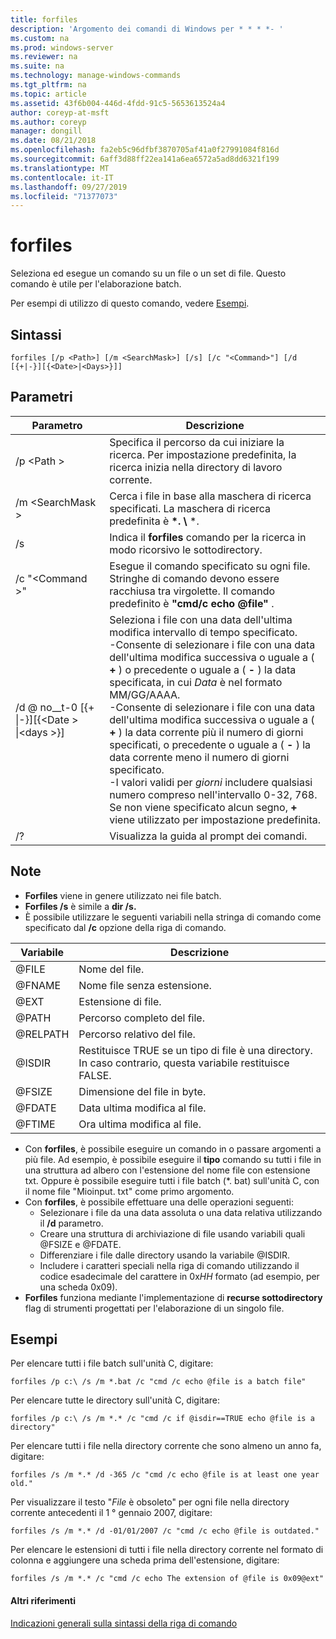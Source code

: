 ```yaml
---
title: forfiles
description: 'Argomento dei comandi di Windows per * * * *- '
ms.custom: na
ms.prod: windows-server
ms.reviewer: na
ms.suite: na
ms.technology: manage-windows-commands
ms.tgt_pltfrm: na
ms.topic: article
ms.assetid: 43f6b004-446d-4fdd-91c5-5653613524a4
author: coreyp-at-msft
ms.author: coreyp
manager: dongill
ms.date: 08/21/2018
ms.openlocfilehash: fa2eb5c96dfbf3870705af41a0f27991084f816d
ms.sourcegitcommit: 6aff3d88ff22ea141a6ea6572a5ad8dd6321f199
ms.translationtype: MT
ms.contentlocale: it-IT
ms.lasthandoff: 09/27/2019
ms.locfileid: "71377073"
---
```

# <a name="forfiles"></a>forfiles



Seleziona ed esegue un comando su un file o un set di file. Questo comando è utile per l'elaborazione batch.

Per esempi di utilizzo di questo comando, vedere [Esempi](#BKMK_examples).

## <a name="syntax"></a>Sintassi

```
forfiles [/p <Path>] [/m <SearchMask>] [/s] [/c "<Command>"] [/d [{+|-}][{<Date>|<Days>}]]
```


## <a name="parameters"></a>Parametri

|                     Parametro                      |                                                                                                                                                                                                                                                                                                    Descrizione                                                                                                                                                                                                                                                                                                     |
|----------------------------------------------------|--------------------------------------------------------------------------------------------------------------------------------------------------------------------------------------------------------------------------------------------------------------------------------------------------------------------------------------------------------------------------------------------------------------------------------------------------------------------------------------------------------------------------------------------------------------------------------------------------------------------|
|                     /p \<Path >                     |                                                                                                                                                                                                                                                 Specifica il percorso da cui iniziare la ricerca. Per impostazione predefinita, la ricerca inizia nella directory di lavoro corrente.                                                                                                                                                                                                                                                  |
|                  /m \<SearchMask >                  |                                                                                                                                                                                                                                                           Cerca i file in base alla maschera di ricerca specificati. La maschera di ricerca predefinita è **\*. \\** \*.                                                                                                                                                                                                                                                           |
|                         /s                         |                                                                                                                                                                                                                                                                   Indica il **forfiles** comando per la ricerca in modo ricorsivo le sottodirectory.                                                                                                                                                                                                                                                                    |
|                  /c "\<Command >"                   |                                                                                                                                                                                                                                  Esegue il comando specificato su ogni file. Stringhe di comando devono essere racchiusa tra virgolette. Il comando predefinito è **"cmd/c echo @file"** .                                                                                                                                                                                                                                   |
| /d @ no__t-0 [{+ \|-}]&#8288;[{\<Date > \|&#8288;\<days >}] | Seleziona i file con una data dell'ultima modifica intervallo di tempo specificato.</br>-Consente di selezionare i file con una data dell'ultima modifica successiva o uguale a ( **+** ) o precedente o uguale a ( **-** ) la data specificata, in cui *Data* è nel formato MM/GG/AAAA.</br>-Consente di selezionare i file con una data dell'ultima modifica successiva o uguale a ( **+** ) la data corrente più il numero di giorni specificati, o precedente o uguale a ( **-** ) la data corrente meno il numero di giorni specificato.</br>-I valori validi per *giorni* includere qualsiasi numero compreso nell'intervallo 0-32, 768. Se non viene specificato alcun segno, **+** viene utilizzato per impostazione predefinita. |
|                         /?                         |                                                                                                                                                                                                                                                                                        Visualizza la guida al prompt dei comandi.                                                                                                                                                                                                                                                                                        |

## <a name="remarks"></a>Note

-   **Forfiles** viene in genere utilizzato nei file batch.
-   **Forfiles /s** è simile a **dir /s.**
-   È possibile utilizzare le seguenti variabili nella stringa di comando come specificato dal **/c** opzione della riga di comando.  

|Variabile|Descrizione|
|--------|-----------|
|@FILE|Nome del file.|
|@FNAME|Nome file senza estensione.|
|@EXT|Estensione di file.|
|@PATH|Percorso completo del file.|
|@RELPATH|Percorso relativo del file.|
|@ISDIR|Restituisce TRUE se un tipo di file è una directory. In caso contrario, questa variabile restituisce FALSE.|
|@FSIZE|Dimensione del file in byte.|
|@FDATE|Data ultima modifica al file.|
|@FTIME|Ora ultima modifica al file.|

-   Con **forfiles**, è possibile eseguire un comando in o passare argomenti a più file. Ad esempio, è possibile eseguire il **tipo** comando su tutti i file in una struttura ad albero con l'estensione del nome file con estensione txt. Oppure è possibile eseguire tutti i file batch (*. bat) sull'unità C, con il nome file "Mioinput. txt" come primo argomento.
-   Con **forfiles**, è possibile effettuare una delle operazioni seguenti:  
    -   Selezionare i file da una data assoluta o una data relativa utilizzando il **/d** parametro.
    -   Creare una struttura di archiviazione di file usando variabili quali @FSIZE e @FDATE.
    -   Differenziare i file dalle directory usando la variabile @ISDIR.
    -   Includere i caratteri speciali nella riga di comando utilizzando il codice esadecimale del carattere in 0x*HH* formato (ad esempio, per una scheda 0x09).
-   **Forfiles** funziona mediante l'implementazione di **recurse sottodirectory** flag di strumenti progettati per l'elaborazione di un singolo file.

## <a name="BKMK_examples"></a>Esempi

Per elencare tutti i file batch sull'unità C, digitare:
```
forfiles /p c:\ /s /m *.bat /c "cmd /c echo @file is a batch file"
```
Per elencare tutte le directory sull'unità C, digitare:
```
forfiles /p c:\ /s /m *.* /c "cmd /c if @isdir==TRUE echo @file is a directory"
```
Per elencare tutti i file nella directory corrente che sono almeno un anno fa, digitare:
```
forfiles /s /m *.* /d -365 /c "cmd /c echo @file is at least one year old."
```
Per visualizzare il testo "*File* è obsoleto" per ogni file nella directory corrente antecedenti il 1 ° gennaio 2007, digitare:
```
forfiles /s /m *.* /d -01/01/2007 /c "cmd /c echo @file is outdated." 
```
Per elencare le estensioni di tutti i file nella directory corrente nel formato di colonna e aggiungere una scheda prima dell'estensione, digitare:
```
forfiles /s /m *.* /c "cmd /c echo The extension of @file is 0x09@ext" 
```

#### <a name="additional-references"></a>Altri riferimenti

[Indicazioni generali sulla sintassi della riga di comando](command-line-syntax-key.md)

